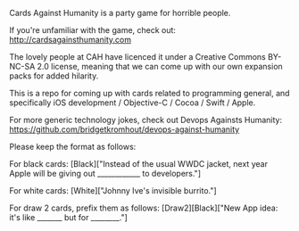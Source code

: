 Cards Against Humanity is a party game for horrible people.

If you're unfamiliar with the game, check out: http://cardsagainsthumanity.com

The lovely people at CAH have licenced it under a Creative Commons BY-NC-SA 2.0 license, meaning that we can come up with our own expansion packs for added hilarity. 

This is a repo for coming up with cards related to programming general, and specifically iOS development / Objective-C / Cocoa / Swift / Apple. 

For more generic technology jokes, check out Devops Againsts Humanity: https://github.com/bridgetkromhout/devops-against-humanity 

Please keep the format as follows:

For black cards:
[Black]["Instead of the usual WWDC jacket, next year Apple will be giving out ____________ to developers."]

For white cards:
[White]["Johnny Ive's invisible burrito."]

For draw 2 cards, prefix them as follows:
[Draw2][Black]["New App idea: it's like _______ but for ________."]